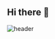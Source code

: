 ## Hi there 👋
![header](https://capsule-render.vercel.app/api?type=shark&color=gradient&customColorList=30&height=200&section=header&text=ppochacco's%20GITHUB&fontSize=50&animation=twinkling&fontAlign=68&fontAlignY=36)
<!--
**ppochacco/ppochacco** is a ✨ _special_ ✨ repository because its `README.md` (this file) appears on your GitHub profile.

Here are some ideas to get you started:

- 🔭 I’m currently working on ...
- 🌱 I’m currently learning ...
- 👯 I’m looking to collaborate on ...
- 🤔 I’m looking for help with ...
- 💬 Ask me about ...
- 📫 How to reach me: ...
- 😄 Pronouns: ...
- ⚡ Fun fact: ...
-->
